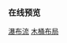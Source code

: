 ### 在线预览
[瀑布流](https://zev91.github.io/layout/waterfall.html)
[木桶布局](https://zev91.github.io/layout/barrel.html)
